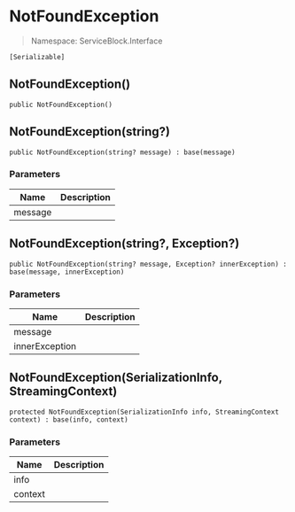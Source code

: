 NotFoundException
======
> Namespace: ServiceBlock.Interface




```
[Serializable]
```


NotFoundException()
------

```
public NotFoundException()
```


NotFoundException(string?)
------

```
public NotFoundException(string? message) : base(message)
```
### Parameters
Name | Description
--- | ---
message | 


NotFoundException(string?, Exception?)
------

```
public NotFoundException(string? message, Exception? innerException) : base(message, innerException)
```
### Parameters
Name | Description
--- | ---
message | 
innerException | 


NotFoundException(SerializationInfo, StreamingContext)
------

```
protected NotFoundException(SerializationInfo info, StreamingContext context) : base(info, context)
```
### Parameters
Name | Description
--- | ---
info | 
context | 






